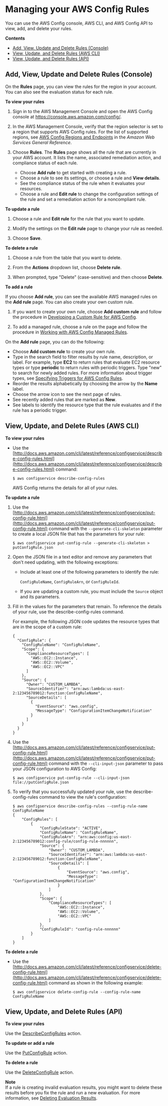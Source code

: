 # Managing your AWS Config Rules<a name="evaluate-config_manage-rules"></a>

You can use the AWS Config console, AWS CLI, and AWS Config API to view, add, and delete your rules\.

**Contents**
+ [Add, View, Update and Delete Rules \(Console\)](#managing-aws-config-rules-with-the-console)
+ [View, Update, and Delete Rules \(AWS CLI\)](#managing-aws-config-rules-with-the-CLI)
+ [View, Update, and Delete Rules \(API\)](#managing-aws-config-rules-with-the-API)

## Add, View, Update and Delete Rules \(Console\)<a name="managing-aws-config-rules-with-the-console"></a>

On the **Rules** page, you can view the rules for the region in your account\. You can also see the evaluation status for each rule\.

**To view your rules**

1. Sign in to the AWS Management Console and open the AWS Config console at [https://console\.aws\.amazon\.com/config/](https://console.aws.amazon.com/config/)\.

1. In the AWS Management Console, verify that the region selector is set to a region that supports AWS Config rules\. For the list of supported regions, see [AWS Config Regions and Endpoints](https://docs.aws.amazon.com/general/latest/gr/rande.html#awsconfig_region) in the *Amazon Web Services General Reference*\.

1. Choose **Rules**\. The **Rules** page shows all the rule that are currently in your AWS account\. It lists the name, associated remediation action, and compliance status of each rule\.
   + Choose **Add rule** to get started with creating a rule\.
   + Choose a rule to see its settings, or choose a rule and **View details**\.
   + See the compliance status of the rule when it evaluates your resources\.
   + Choose a rule and **Edit rule** to change the configuration settings of the rule and set a remediation action for a noncompliant rule\.

**To update a rule**

1. Choose a rule and **Edit rule** for the rule that you want to update\.

1. Modify the settings on the **Edit rule** page to change your rule as needed\.

1. Choose **Save**\.

**To delete a rule**

1. Choose a rule from the table that you want to delete\.

1. From the **Actions** dropdown list, choose **Delete rule**\.

1. When prompted, type "Delete" \(case\-sensitive\) and then choose **Delete**\.

**To add a rule**

If you choose **Add rule**, you can see the available AWS managed rules on the **Add rule** page\. You can also create your own custom rule\.

1. If you want to create your own rule, choose **Add custom rule** and follow the procedure in [Developing a Custom Rule for AWS Config](evaluate-config_develop-rules_nodejs.md)\.

1. To add a managed rule, choose a rule on the page and follow the procedure in [Working with AWS Config Managed Rules](managing-aws-managed-rules.md)\.

On the **Add rule** page, you can do the following:
+ Choose **Add custom rule** to create your own rule\.
+ Type in the search field to filter results by rule name, description, or label\. For example, type **EC2** to return rules that evaluate EC2 resource types or type **periodic** to return rules with periodic triggers\. Type "new" to search for newly added rules\. For more information about trigger types, see [Specifying Triggers for AWS Config Rules](evaluate-config-rules.md)\.
+ Reorder the results alphabetically by choosing the arrow by the **Name** label\.
+ Choose the arrow icon to see the next page of rules\.
+ See recently added rules that are marked as **New**\.
+ See labels to identify the resource type that the rule evaluates and if the rule has a periodic trigger\.

## View, Update, and Delete Rules \(AWS CLI\)<a name="managing-aws-config-rules-with-the-CLI"></a>

**To view your rules**
+ Use the [http://docs.aws.amazon.com/cli/latest/reference/configservice/describe-config-rules.html](http://docs.aws.amazon.com/cli/latest/reference/configservice/describe-config-rules.html) command:

  ```
  $ aws configservice describe-config-rules
  ```

  AWS Config returns the details for all of your rules\.

**To update a rule**

1. Use the [http://docs.aws.amazon.com/cli/latest/reference/configservice/put-config-rule.html](http://docs.aws.amazon.com/cli/latest/reference/configservice/put-config-rule.html) command with the `--generate-cli-skeleton` parameter to create a local JSON file that has the parameters for your rule:

   ```
   $ aws configservice put-config-rule --generate-cli-skeleton > putConfigRule.json
   ```

1. Open the JSON file in a text editor and remove any parameters that don't need updating, with the following exceptions:
   + Include at least one of the following parameters to identify the rule: 

     `ConfigRuleName`, `ConfigRuleArn`, or `ConfigRuleId`\.
   + If you are updating a custom rule, you must include the `Source` object and its parameters\.

1. Fill in the values for the parameters that remain\. To reference the details of your rule, use the describe\-config\-rules command\.

   For example, the following JSON code updates the resource types that are in the scope of a custom rule:

   ```
   {
     "ConfigRule": {
       "ConfigRuleName": "ConfigRuleName",
       "Scope": {
         "ComplianceResourceTypes": [
           "AWS::EC2::Instance",
           "AWS::EC2::Volume",
           "AWS::EC2::VPC"
         ]
       },
       "Source": {
         "Owner": "CUSTOM_LAMBDA",
         "SourceIdentifier": "arn:aws:lambda:us-east-2:123456789012:function:ConfigRuleName",
         "SourceDetails": [
           {
             "EventSource": "aws.config",
             "MessageType": "ConfigurationItemChangeNotification"
           }
         ]
       }
     }
   }
   ```

1. Use the [http://docs.aws.amazon.com/cli/latest/reference/configservice/put-config-rule.html](http://docs.aws.amazon.com/cli/latest/reference/configservice/put-config-rule.html) command with the `--cli-input-json` parameter to pass your JSON configuration to AWS Config:

   ```
   $ aws configservice put-config-rule --cli-input-json file://putConfigRule.json
   ```

1. To verify that you successfully updated your rule, use the describe\-config\-rules command to view the rule's configuration:

   ```
   $ aws configservice describe-config-rules --config-rule-name ConfigRuleName
   {
       "ConfigRules": [
           {
               "ConfigRuleState": "ACTIVE",
               "ConfigRuleName": "ConfigRuleName",
               "ConfigRuleArn": "arn:aws:config:us-east-2:123456789012:config-rule/config-rule-nnnnnn",
               "Source": {
                   "Owner": "CUSTOM_LAMBDA",
                   "SourceIdentifier": "arn:aws:lambda:us-east-2:123456789012:function:ConfigRuleName",
                   "SourceDetails": [
                       {
                           "EventSource": "aws.config",
                           "MessageType": "ConfigurationItemChangeNotification"
                       }
                   ]
               },
               "Scope": {
                   "ComplianceResourceTypes": [
                       "AWS::EC2::Instance",
                       "AWS::EC2::Volume",
                       "AWS::EC2::VPC"
                   ]
               },
               "ConfigRuleId": "config-rule-nnnnnn"
           }
       ]
   }
   ```

**To delete a rule**
+ Use the [http://docs.aws.amazon.com/cli/latest/reference/configservice/delete-config-rule.html](http://docs.aws.amazon.com/cli/latest/reference/configservice/delete-config-rule.html) command as shown in the following example:

  ```
  $ aws configservice delete-config-rule --config-rule-name ConfigRuleName
  ```

## View, Update, and Delete Rules \(API\)<a name="managing-aws-config-rules-with-the-API"></a>

**To view your rules**

Use the [DescribeConfigRules](https://docs.aws.amazon.com/config/latest/APIReference/API_DescribeConfigRules.html) action\.

**To update or add a rule**

Use the [PutConfigRule](https://docs.aws.amazon.com/config/latest/APIReference/API_PutConfigRule.html) action\.

**To delete a rule**

Use the [DeleteConfigRule](https://docs.aws.amazon.com/config/latest/APIReference/API_DeleteConfigRule.html) action\.

**Note**  
If a rule is creating invalid evaluation results, you might want to delete these results before you fix the rule and run a new evaluation\. For more information, see [Deleting Evaluation Results](deleting-evaluations-results.md)\.